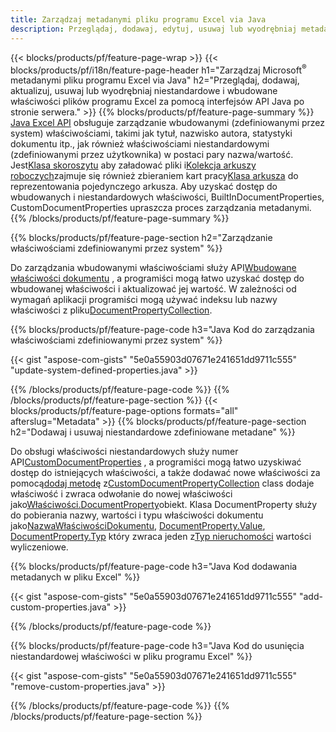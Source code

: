 ```yaml
---
title: Zarządzaj metadanymi pliku programu Excel via Java
description: Przeglądaj, dodawaj, edytuj, usuwaj lub wyodrębniaj metadane plików Excel za pomocą zaledwie kilku wierszy kodu Java
---
```

{{< blocks/products/pf/feature-page-wrap >}}
{{< blocks/products/pf/i18n/feature-page-header h1="Zarządzaj Microsoft<sup>&reg;</sup> metadanymi pliku programu Excel via Java" h2="Przeglądaj, dodawaj, aktualizuj, usuwaj lub wyodrębniaj niestandardowe i wbudowane właściwości plików programu Excel za pomocą interfejsów API Java po stronie serwera." >}}
{{% blocks/products/pf/feature-page-summary %}}
[Java Excel API](/cells/pl/java/) obsługuje zarządzanie wbudowanymi (zdefiniowanymi przez system) właściwościami, takimi jak tytuł, nazwisko autora, statystyki dokumentu itp., jak również właściwościami niestandardowymi (zdefiniowanymi przez użytkownika) w postaci pary nazwa/wartość. Jest[Klasa skoroszytu](https://reference.aspose.com/cells/java/com.aspose.cells/Workbook) aby załadować pliki i[Kolekcja arkuszy roboczych](https://reference.aspose.com/cells/java/com.aspose.cells/WorksheetCollection)zajmuje się również zbieraniem kart pracy[Klasa arkusza](https://reference.aspose.com/cells/java/com.aspose.cells/Worksheet) do reprezentowania pojedynczego arkusza. Aby uzyskać dostęp do wbudowanych i niestandardowych właściwości, BuiltInDocumentProperties, CustomDocumentProperties upraszcza proces zarządzania metadanymi.
{{% /blocks/products/pf/feature-page-summary %}}

{{% blocks/products/pf/feature-page-section h2="Zarządzanie właściwościami zdefiniowanymi przez system" %}}

 Do zarządzania wbudowanymi właściwościami służy API[Wbudowane właściwości dokumentu](https://reference.aspose.com/cells/java/com.aspose.cells/worksheetcollection#BuiltInDocumentProperties) , a programiści mogą łatwo uzyskać dostęp do wbudowanej właściwości i aktualizować jej wartość. W zależności od wymagań aplikacji programiści mogą używać indeksu lub nazwy właściwości z pliku[DocumentPropertyCollection](https://reference.aspose.com/cells/java/com.aspose.cells/DocumentPropertyCollection). 

{{% blocks/products/pf/feature-page-code h3="Java Kod do zarządzania właściwościami zdefiniowanymi przez system" %}}

{{< gist "aspose-com-gists" "5e0a55903d07671e241651dd9711c555" "update-system-defined-properties.java" >}}

{{% /blocks/products/pf/feature-page-code %}}
{{% /blocks/products/pf/feature-page-section %}}
{{< blocks/products/pf/feature-page-options formats="all" afterslug="Metadata" >}}
{{% blocks/products/pf/feature-page-section h2="Dodawaj i usuwaj niestandardowe zdefiniowane metadane" %}}

Do obsługi właściwości niestandardowych służy numer API[CustomDocumentProperties](https://reference.aspose.com/cells/java/com.aspose.cells/worksheetcollection#CustomDocumentProperties) , a programiści mogą łatwo uzyskiwać dostęp do istniejących właściwości, a także dodawać nowe właściwości za pomocą[dodaj metodę](https://reference.aspose.com/cells/java/com.aspose.cells/customdocumentpropertycollection#add(java.lang.String,%20boolean) ) z[CustomDocumentPropertyCollection](https://reference.aspose.com/cells/java/com.aspose.cells/CustomDocumentPropertyCollection) class dodaje właściwość i zwraca odwołanie do nowej właściwości jako[Właściwości.DocumentProperty](https://reference.aspose.com/cells/java/com.aspose.cells/DocumentProperty)obiekt. Klasa DocumentProperty służy do pobierania nazwy, wartości i typu właściwości dokumentu jako[NazwaWłaściwościDokumentu](https://reference.aspose.com/cells/java/com.aspose.cells/documentproperty#Name), [DocumentProperty.Value](https://reference.aspose.com/cells/java/com.aspose.cells/documentproperty#Value),  [DocumentProperty.Typ](https://reference.aspose.com/cells/java/com.aspose.cells/documentproperty#Type) który zwraca jeden z[Typ nieruchomości](https://reference.aspose.com/cells/java/com.aspose.cells/PropertyType) wartości wyliczeniowe.
 
{{% blocks/products/pf/feature-page-code h3="Java Kod dodawania metadanych w pliku Excel" %}}

{{< gist "aspose-com-gists" "5e0a55903d07671e241651dd9711c555" "add-custom-properties.java" >}}

{{% /blocks/products/pf/feature-page-code %}}


{{% blocks/products/pf/feature-page-code h3="Java Kod do usunięcia niestandardowej właściwości w pliku programu Excel" %}}

{{< gist "aspose-com-gists" "5e0a55903d07671e241651dd9711c555" "remove-custom-properties.java" >}}

{{% /blocks/products/pf/feature-page-code %}}
{{% /blocks/products/pf/feature-page-section %}}
